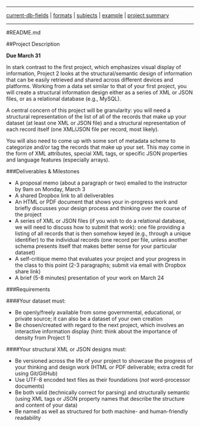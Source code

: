 ___
[current-db-fields](current-db-fields.md)  |   [formats](formats.md) | [subjects](subjects.md) | [example](example.md) | [project summary](Project-2-Summary.pdf)
___

#README.md


##Project Description

**Due March 31**

In stark contrast to the first project, which emphasizes visual display of information, Project 2 looks at the structural/semantic design of information that can be easily retrieved and shared across different devices and platforms. Working from a data set similar to that of your first project, you will create a structural information design either as a series of XML or JSON files, or as a relational database (e.g., MySQL).

A central concern of this project will be granularity: you will need a structural representation of the list of all of the records that make up your dataset (at least one XML or JSON file) and a structural representation of each record itself (one XML/JSON file per record, most likely).

You will also need to come up with some sort of metadata scheme to categorize and/or tag the records that make up your set. This may come in the form of XML attributes, special XML tags, or specific JSON properties and language features (especially arrays).

###Deliverables & Milestones
  * A proposal memo (about a paragraph or two) emailed to the instructor by 9am on Monday, March 3
  * A shared Dropbox link to all deliverables
  * An HTML or PDF document that shows your in-progress work and briefly discusses your design process and thinking over the course of the project
  * A series of XML or JSON files (if you wish to do a relational database, we will need to discuss how to submit that work): one file providing a listing of all records that is then somehow keyed (e.g., through a unique identifier) to the individual records (one record per file, unless another schema presents itself that makes better sense for your particular dataset)
  * A self-critique memo that evaluates your project and your progress in the class to this point (2-3 paragraphs; submit via email with Dropbox share link)
  * A brief (5-8 minutes) presentation of your work on March 24

###Requirements

####Your dataset must:
  * Be openly/freely available from some governmental, educational, or private source; it can also be a dataset of your own creation
  * Be chosen/created with regard to the next project, which involves an interactive information display (hint: think about the importance of density from Project 1)

####Your structural XML or JSON designs must:
  * Be versioned across the life of your project to showcase the progress of your thinking and design work (HTML or PDF deliverable; extra credit for using Git/GitHub)
  * Use UTF-8 encoded text files as their foundations (*not* word-processor documents)
  * Be both valid (technically correct for parsing) and structurally semantic (using XML tags or JSON property names that describe the structure and content of your data)
  * Be named as well as structured for both machine- and human-friendly readability
